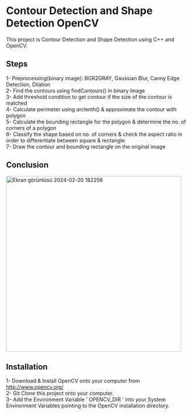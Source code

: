 # Contour Detection and Shape Detection OpenCV
This project is Contour Detection and Shape Detection using C++ and OpenCV.

## Steps

1- Preprocessing(binary image): BGR2GRAY, Gaussian Blur, Canny Edge Detection, Dilation  
2- Find the contours using findContours() in binary Image  
3- Add threshold condition to get contour if the size of the contour is matched  
4- Calculate perimeter using arclenth() & approximate the contour with polygon  
5- Calculate the bounding rectangle for the polygon & determine the no. of corners of a polygon  
6- Classify the shape based on no. of corners & check the aspect ratio in order to differentiate between square & rectangle  
7- Draw the contour and bounding rectangle on the original image  

## Conclusion

<img width="480" alt="Ekran görüntüsü 2024-02-20 182256" src="https://github.com/serttasbugrahan/shape-detection-opencv/assets/140887398/b25598a6-bf9a-4019-a534-861a3f186abb">


## Installation
1- Download & Install OpenCV onto your computer from http://www.opencv.org/  
2- Git Clone this project onto your computer.  
3- Add the Environment Variable ' OPENCV_DIR ' into your System Environment Variables pointing to the OpenCV installation directory.  








